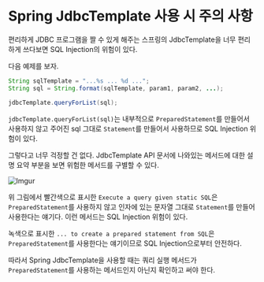 # Spring JdbcTemplate 사용 시 주의 사항

편리하게 JDBC 프로그램을 짤 수 있게 해주는 스프링의 JdbcTemplate을 너무 편리하게 쓰다보면 SQL Injection의 위험이 있다.

다음 예제를 보자.

```java
String sqlTemplate = "...%s ... %d ...";
String sql = String.format(sqlTemplate, param1, param2, ...);

jdbcTemplate.queryForList(sql);
```

`jdbcTemplate.queryForList(sql)`는 내부적으로 `PreparedStatement`를 만들어서 사용하지 않고 주어진 sql 그대로 `Statement`를 만들어서 사용하므로 SQL Injection 위험이 있다.

그렇다고 너무 걱정할 건 없다. JdbcTemplate API 문서에 나와있는 메서드에 대한 설명 요약 부분을 보면 위험한 메서드를 구별할 수 있다.

![Imgur](https://i.imgur.com/V8AyX46.png)


위 그림에서 빨간색으로 표시한 `Execute a query given static SQL`은 `PreparedStatement`를 사용하지 않고 인자에 있는 문자열 그대로 `Statement`를 만들어 사용한다는 얘기다. 이런 메서드는 SQL Injection 위험이 있다.

녹색으로 표시한 `... to create a prepared statement from SQL`은 `PreparedStatement`를 사용한다는 얘기이므로 SQL Injection으로부터 안전하다.

따라서 Spring JdbcTemplate을 사용할 때는 쿼리 실행 메서드가 `PreparedStatement`를 사용하는 메서드인지 아닌지 확인하고 써야 한다.
